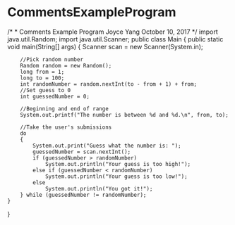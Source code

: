 # CommentsExampleProgram
/*
*
Comments Example Program
Joyce Yang
October 10, 2017
*/
import java.util.Random;
import java.util.Scanner;
public class Main
{
    public static void main(String[] args)
    {
        Scanner scan = new Scanner(System.in);
        
        //Pick random number
        Random random = new Random();
        long from = 1;
        long to = 100;
        int randomNumber = random.nextInt(to - from + 1) + from;
        //Set guess to 0
        int guessedNumber = 0;
 
        //Beginning and end of range
        System.out.printf("The number is between %d and %d.\n", from, to);
        
        //Take the user's submissions
        do
        {
            System.out.print("Guess what the number is: ");
            guessedNumber = scan.nextInt();
            if (guessedNumber > randomNumber)
                System.out.println("Your guess is too high!");
            else if (guessedNumber < randomNumber)
                System.out.println("Your guess is too low!");
            else
                System.out.println("You got it!");
        } while (guessedNumber != randomNumber);
    }
} 
